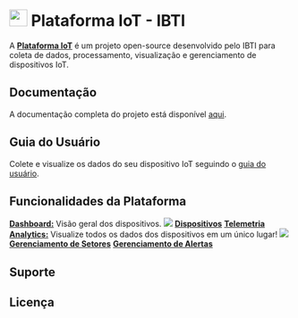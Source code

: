 # <img src="https://github.com/IBTI-DF/Plataforma-Iot/blob/main/Aplicacao/public/Favicon-IBTI.png?raw=true" width="32" height="30"> Plataforma IoT - IBTI

A [**Plataforma IoT**](https://iotibti.ddns.net/login) é um projeto open-source desenvolvido pelo IBTI para coleta de dados, processamento, visualização e gerenciamento de dispositivos IoT.

## Documentação

A documentação completa do projeto está disponível [aqui](link).

## Guia do Usuário

Colete e visualize os dados do seu dispositivo IoT seguindo o [guia do usuário](link).

## Funcionalidades da Plataforma

[**Dashboard:**](https://iotibti.ddns.net/home) Visão geral dos dispositivos.
<img src="https://github.com/IBTI-DF/Plataforma-Iot/blob/main/Aplicacao/src/assets/github_assets/dashboard.gif?raw=true"> 
[**Dispositivos**](https://iotibti.ddns.net/dispositivos-cadastrados)
[**Telemetria**](https://iotibti.ddns.net/dados-do-dispositivo)
[**Analytics:**](https://iotibti.ddns.net/analytics) Visualize todos os dados dos  dispositivos em um único lugar!
<img src="https://github.com/IBTI-DF/Plataforma-Iot/blob/main/Aplicacao/src/assets/github_assets/analise.gif?raw=true"> 
[**Gerenciamento de Setores**](https://iotibti.ddns.net/gerenciamento-setor)
[**Gerenciamento de Alertas**](https://iotibti.ddns.net/gerenciamento-de-alertas)

## Suporte

## Licença